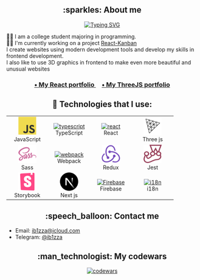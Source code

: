 




<h2 align="center">
  :sparkles: About me
</h2>
<div align="center">
  <a href="https://git.io/typing-svg"><img src="https://readme-typing-svg.herokuapp.com?font=Fira+Code&duration=1000&center=true&vCenter=true&multiline=true&repeat=false&random=false&width=435&height=100&lines=Hello+there!;I'm+Mikhail+Pshenichnyy+;Front-end+developer" alt="Typing SVG" /></a>
</div>

:man_student: I am a college student majoring in programming. </br>
:man_technologist:  I'm currently working on a project  <a href="https://github.com/ib1zza/react-kanban">
                     React-Kanban
                  </a>
</br>
I create websites using modern development tools and develop my skills in frontend development. </br>
I also like to use 3D graphics in frontend to make even more beautiful and unusual websites </br>

<h3 align="center">
   <a href="https://ib1zza.github.io/">• My React portfolio            </a> &nbsp;&nbsp;&nbsp; <a href="https://threejs-portfolio-ib1zza.vercel.app/">• My ThreeJS portfolio</a>
</h3>

<h2 align="center">
  🔨 Technologies that I use:
</h2>

<div align="center"> 

<table>
          <tr>
              <td align="center" width="96">
                  <a href="https://learn.javascript.ru/">
                      <img src="https://raw.githubusercontent.com/devicons/devicon/1119b9f84c0290e0f0b38982099a2bd027a48bf1/icons/javascript/javascript-original.svg" width="48" height="48" alt="javascript" />
                  </a>
                  <br>JavaScript
                                  <td align="center" width="96">
                  <a href="https://www.typescriptlang.org/">
                      <img src="https://www.vectorlogo.zone/logos/typescriptlang/typescriptlang-icon.svg" width="48" height="48" alt="typescript" />
                  </a>
                  <br>TypeScript
              </td>
                <td align="center" width="96">
                  <a href="https://reactjs.org/">
                      <img src="https://www.vectorlogo.zone/logos/reactjs/reactjs-icon.svg" width="48" height="48" alt="react" />
                  </a>
                  <br>React
              </td>
                            <td align="center" width="96">
                  <a href="https://threejs.org/">
                      <img src="https://github.com/devicons/devicon/blob/master/icons/threejs/threejs-original.svg" width="48" height="48" alt="Three js" />
                  </a>
                  <br>Three js
              </td>
          </tr>
  <tr>
              <td align="center" width="96">
                  <a href="https://sass-lang.com">
                      <img src="https://raw.githubusercontent.com/devicons/devicon/master/icons/sass/sass-original.svg" width="48" height="48" alt="sass" />
                  </a>
                  <br>Sass
              </td>
              <td align="center" width="96">
                  <a href="https://webpack.js.org/" >
                      <img src="https://www.vectorlogo.zone/logos/js_webpack/js_webpack-icon.svg" width="48" height="48" alt="webpack" />
                  </a>
                  <br>Webpack
              </td>
              </td>
              <td align="center" width="96">
                  <a href="https://redux-toolkit.js.org/">
                      <img src="https://github.com/devicons/devicon/blob/master/icons/redux/redux-original.svg" width="48" height="48" alt="Redux" />
                  </a>
                  <br>Redux
              </td>
             <td align="center" width="96">
                  <a href="https://jestjs.io/ru/">
                      <img src="https://github.com/devicons/devicon/blob/master/icons/jest/jest-plain.svg" width="48" height="48" alt="Jest" />
                  </a>
                  <br>Jest
              </td>
            </tr>
            <tr>
              <td align="center" width="96">
                  <a href="https://storybook.js.org">
                      <img src="https://github.com/devicons/devicon/blob/master/icons/storybook/storybook-original.svg" width="48" height="48" alt="Storybook" />
                  </a>
                  <br>Storybook
              </td>
               <td align="center" width="96">
                  <a href="https://nextjs.org">
                      <img src="https://github.com/devicons/devicon/blob/master/icons/nextjs/nextjs-original.svg" width="48" height="48" alt="Next js" />
                  </a>
                  <br>Next js
              </td>
              <td align="center" width="96">
                  <a href="https://firebase.google.com">
                      <img src="https://www.vectorlogo.zone/logos/firebase/firebase-icon.svg" width="48" height="48" alt="Firebase" />
                  </a>
                  <br>Firebase
              </td>
              <td align="center" width="96">
                  <a href="https://www.i18next.com">
                      <img src="https://www.vectorlogo.zone/logos/i18next/i18next-icon.svg" width="48" height="48" alt="i18n" />
                  </a>
                  <br>i18n
              </td>
            </tr>
</table>
</div>


<h2 align="center">
  :speech_balloon: Contact me
</h2>
  
- Email: <a href="mailto:ib1zza@icloud.com">ib1zza@icloud.com</a>
- Telegram: <a href="https://t.me/ib1zza">@ib1zza</a>
 
<h2 align="center">
  :man_technologist: My codewars
</h2>

<div align="center">
  
   [![codewars](https://www.codewars.com/users/ib1zza/badges/large)](https://www.codewars.com/users/ib1zza)   
   
</div>




<!--
**ib1zza/ib1zza** is a ✨ _special_ ✨ repository because its `README.md` (this file) appears on your GitHub profile.

Here are some ideas to get you started:

- 🔭 I’m currently working on ...
- 🌱 I’m currently learning ...
- 👯 I’m looking to collaborate on ...
- 🤔 I’m looking for help with ...
- 💬 Ask me about ...
- 📫 How to reach me: ...
- 😄 Pronouns: ...
- ⚡ Fun fact: ...
-->
